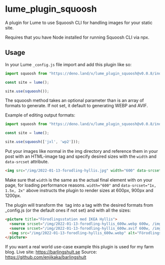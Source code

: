 # lume_plugin_squoosh

A plugin for Lume to use Squoosh CLI for handling images for your static site.

Requires that you have Node installed for running Squoosh CLI via npx.

## Usage

In your Lume `_config.js` file import and add this plugin like so:

```js
import squoosh from "https://deno.land/x/lume_plugin_squoosh@v0.0.8/index.js";

const site = lume();

site.use(squoosh());
```

The squoosh method takes an optional parameter than is an array of formats to generate. If not set, it default to generating WEBP and AVIF.

Example of editing output formats:

```js
import squoosh from "https://deno.land/x/lume_plugin_squoosh@v0.0.8/index.js";

const site = lume();

site.use(squoosh(['jxl', 'wp2']));
```

Put your images like normal in the img directory and reference them in your post with an HTML-image tag and specify desired sizes with the `width` and `data-srcset` attribute.

```html
<img src="/img/2022-01-13-forodling-hyllis.jpg" width="600" data-srcset="1x, 1.5x, 2x" alt="Förodlingsstation med IKEA Hyllis">
```

Make sure that `width` is the same as the actual final element with on your page, for loading performance reasons. `width="600"` and `data-srcset="1x, 1.5x, 2x"` above instructs the plugin to render sizes at 600px, 900px and 1200px.

The plugin will transform the <img> tag into a <picture> tag with the desired formats from _config.js (or the default ones if not set) and with all the sizes:

```html
<picture title="Förodlingsstation med IKEA Hyllis">
  <source srcset="/img/2022-01-13-forodling-hyllis_600w.webp 600w, /img/2022-01-13-forodling-hyllis_900w.webp 900w, /img/2022-01-13-forodling-hyllis_1200w.webp 1200w" type="image/webp">
  <source srcset="/img/2022-01-13-forodling-hyllis_600w.avif 600w, /img/2022-01-13-forodling-hyllis_900w.avif 900w, /img/2022-01-13-forodling-hyllis_1200w.avif 1200w" type="image/avif">
  <img src="/img/2022-01-13-forodling-hyllis_600w.webp" alt="Förodlingsstation med IKEA Hyllis" width="600" sizes="600w" loading="lazy" decoding="async">
</picture>
```

If you want a real world use-case example this plugin is used for my farm blog.
Live site: https://barlingshult.se
Source: https://github.com/enjikaka/barlingshult
